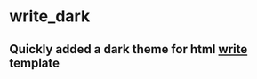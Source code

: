 # write_dark
## Quickly added a dark theme for html [write](https://www.uipasta.com/write-simple-blog-template/) template
